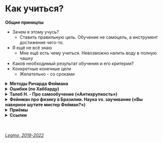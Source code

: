 <h1>Как учиться?</h1>

**Общие приницпы**
- Зачем я этому учусь?
    - Ставить правильную цель. Обучение не самоцель, а инструмент достижения чего-то. 
- Я ещё не всё знаю
    - Мне ещё есть чему учиться. Невозможно налить воду в полную чашку
- Каков необходимый результат обучения и его критерии?
- Конкретные конечные цели
    - Желательно - со сроками


[//]: # (Методы Ричарда Феймана)
<details><summary><b>Методы Ричарда Феймана</b></summary><p>

---

**1. Объяснить ребенку**

Взять лист бумаги и объяснить в письменной форме все, что вы пытаетесь выучить, как если бы вы разговаривали с не особо одаренным 8-летним ребенком.

"Когда вы пишете идею от начала до конца на простом языке, понятном ребенку (совет: используйте только самые распространенные слова), вы заставляете себя понимать концепцию на более глубоком уровне и упрощаете отношения и связи между идеями. Если Вы боретесь, у вас есть четкое понимание того, где у вас есть некоторые пробелы. Это напряжение хорошо, оно предвещает возможность учиться "

"Если ты не можешь объяснить что-то пятикласнику - ты не до конца понимаешь предмет"

**2. Возвращаться к сложному и непонятному**

Каждый раз, когда что-то становится сложным или неясным - это признак того, что вам нужно снова изучить данный раздел. И снова выписать "для ребёнка".

**3. Пересматривать и упрощать**

На этом этапе у вас должны быть исчерпывающие заметки, которые передают все, что вы пытаетесь выучить, на своем урезанном языке. Все, что осталось сделать, это просмотреть и закрепить эти знания. 

Прочитайте их вслух. Если объяснение недостаточно простое или звучит запутанно - это хороший признак того, что ваше понимание данной области ещё требует работы.

**Ссылки:**
- [A Nobel Prize Winner's 3-Step Plan to Mastering Any Subject (en)](https://www.inc.com/jessica-stillman/a-nobel-prize-winners-3-step-plan-to-master-any-subject.html)

<br></p>
</details>

[//]: # (Ошибки по Хаббарду)
<details><summary><b>Ошибки (по Хаббарду)</b></summary><p>  

---

**1. Отсутствие массы**

Избегать ситуации: читаю абстрактное описание, не обладая реальным опытом применения. Например - читаю подробное описание панели управления самолётом, не разу не видив её в глаза и не поработав с ней руками.

**2. Слишком крутой градиент** 

Избегать "перескакивания через ступени". Ещё не до конца освоил/понял прошлое, а уже перешёл к следующему. Уметь понимать - какой шаг был пропущен, и вернуться к нему

**3. Непонятое слово**

Слово, которое вообще не понял, или думал что понял, но это не так. Встретил на странице непонятное слово - сразу остановись, и разберись, что оно значит. Только потом читай дальше. 

Предполагается, что "непонятое слово" - причина того ситуации "прочёл страницу и не могу вспомнить о чём она". Или "засыпания над учебником".

**Ссылки**
- [YouTube - Как научиться учиться (Хаббард)](https://www.youtube.com/watch?v=_nh9ZMbwx34)

<br></p>
</details>

[//]: # (Талеб Н. - Про самообучение. «Антихрупкость»)
<details><summary><b>Талеб Н. - Про самообучение («Антихрупкость»)</b></summary><p>  

---
Талеб Н. «Антихрупкость»

Я – чистой воды самоучка, несмотря на все мои ученые звания.

Моего отца в Ливане знали как «Умного Ученика Ученика Умного» – это игра слов: по-арабски «умный ученик» (или ученый) – талеб нагиб, а моего отца звали Нагиб Талеб. Под таким заголовком вышла когда-то статья о том, что отец получил высший балл на выпускных экзаменах в ливанской школе. Он был лучшим выпускником страны, так что в 2002 году, когда отец скончался, главная газета Ливана поместила на первой полосе статью с той самой игрой слов: «Умного Ученика Ученика Умного больше нет». При этом отец в юные годы натерпелся всякого, потому что посещал элитную иезуитскую школу. Миссия иезуитов – поставлять государству высших чиновников, поэтому учеников отсеивали в конце каждого школьного года. Иезуиты преуспели в своих начинаниях: вдобавок к лучшим оценкам по системе французского бакалавриата в мире (невзирая на войну) их школа лидировала и по числу исключенных учеников. Кроме того, иезуиты лишали школьников свободного времени, так что многие из них уходили из школы сами. Вы легко догадаетесь, что отец – лучший выпускник страны – излечил меня от желания учиться в школе. Сам он не переоценивал школьное образование и потому не отдал меня иезуитам – не хотел, чтобы я испытал то же, что и он. В любом случае я должен был реализовать себя где-то еще.

Наблюдая за отцом, я сделал вывод, что у лучших выпускников и «умных учеников» есть большой недостаток: умный ученик способен понять далеко не все. В комплекте с этим званием идет и некая слепота. Эта мысль изводила меня, пока я не стал работать трейдером. В основном моя работа сводилась к тому, что я сидел и ждал, когда что-нибудь произойдет, – примерно как завсегдатаи баров или мафиози «на подхвате». Я понял тогда, что именно отличает тех, кто может нормально общаться с другими людьми, подолгу ничего не делая и наслаждаясь неопределенностью. Трейдером может работать человек, который способен быть на подхвате, а прилежные ученики не умеют быть на подхвате: им нужно четко определить задачу.

Когда мне было десять лет, я осознал, что хорошие оценки ценятся скорее в школе, чем вне школы, потому что чреваты побочными эффектами. С ними связана своего рода интеллектуальная жертва. Отец и сам намекал мне на «проблему хороших оценок»: человек из его класса, учившийся хуже всех (по иронии судьбы это был отец моего сокурсника из Уортона) стал торговцем и преуспел больше, чем все остальные ученики (у него была огромная яхта с его инициалами на борту); другой соученик отца сорвал куш, покупая лес в Африке, удалился от дел, когда ему не было и сорока, сделался историком-любителем (специалистом по истории Средиземноморья) и политиком. В каком-то смысле отец не ценил свое образование, в отличие от культуры и денег, – и подталкивал меня в этом направлении (сначала я занялся культурой). Его очаровывали бизнесмены и эрудиты, статус которых не зависел от их дипломов.

Я хотел добиться успеха на фондовом рынке. Поэтому я старался стать тем, чем должен быть умный антиученик: самоучкой – или человеком знания в сравнении со школьниками, которых на ливанском диалекте зовут «поглотителями», потому что они «поглощают школьную программу» и знают только то, что написано в учебниках. Я понимал: крут вовсе не диплом, свидетельствующий о прохождении официальной программы бакалавриата, которую так или иначе знал каждый, несмотря на большое расхождение в оценках; круто то, что лежит за пределами этой программы.

В структурированной среде одни могут быть успешнее других, и школы практикуют предвзятый подход и отдают предпочтение тем, кто показывает лучшие результаты именно в такой среде, причем, как это бывает при конкуренции, за счет успехов вне этой среды. Хотя тогда я не тренировался в спортзале, мои представления о знаниях были следующими. Люди, которые качают мышцы при помощи современных дорогих тренажеров, поднимают очень большие тяжести, ставят рекорды и развивают эффектно выглядящие мускулы, но не могут поднять камень, – их побьют в первой же уличной драке те, кто тренировался в менее оранжерейных условиях. Сила таких людей зависит от контекста и исчезает за пределами лудических – тщательно структурированных – построений. На самом деле их сила, как это бывает у сверхспециализированных атлетов, – это скорее уродство. Я полагал, что то же самое можно сказать о человеке, которого считают успешным, потому что он пытается получить хорошие оценки по ограниченному числу предметов, а не просто следовать за своим любопытством. Заговорите с ним о том, чего он не учил; он придет в смятение, потеряет уверенность в себе и в конце концов замолчит. (Корпоративных управленцев отбирают с учетом способности сидеть на унылых собраниях, а этих людей отбирают за то, что они способны сосредоточиться на скучном материале.) Я спорил со многими экономистами, утверждавшими, что они изучают риск и вероятность: как только ты выводишь их за пределы узкого круга понятий, оставаясь при этом внутри теории вероятностей, они приходят в уныние, точно как спортзальная крыса перед гангстером-убийцей.

Впрочем, я не был совсем уж самоучкой, так как дипломы у меня есть; скорее, я был самоучкой по стратегии штанги, потому что в школе учил ровно столько, сколько нужно было для экзаменов. Иногда я учил чуть больше – и очень редко попадал в беду, когда учил меньше. Зато я жадно читал, причем что попало: сначала меня интересовали гуманитарные науки, позднее – математика и наука, сейчас – история. Все это – за пределами школьной программы, так сказать, вдали от спортзалов и тренажеров. Я выяснил, что книги, которые выбираю я сам, всегда читаются интереснее и запоминаются лучше – ведь я отбирал их, ориентируясь на свое любопытство. Еще у меня было преимущество – позднее его стали считать болезнью и нарекли синдромом дефицита внимания и гиперактивности (СДВГ): я познавал мир, используя в качестве источника энергии свои естественные импульсы. Наибольшую отдачу приносило мне то, что давалось без всякого труда. Как только книга или тема прискучивали, я тут же переходил к другой книге и другой теме вместо того, чтобы перестать читать вовсе, – когда вы ограничены требованиями школы и вам становится скучно, вы скорее откажетесь от книг и станете бездельничать, а то и удерете с уроков, потому что вам от них ни жарко ни холодно. Хитрость в том, что скука ассоциируется с конкретной книгой, а не с чтением как таковым. Так я поглощал страницу за страницей. Говоря метафорами, я находил золото, не прикладывая к тому никаких усилий, рационально, но бесцельно изучая библиотеку методом проб и ошибок. Речь идет об опциональности: ни на чем нельзя зацикливаться, следует отклоняться от курса, когда это необходимо, и сохранять свободу и гибкость. Пробы и ошибки – это и есть свобода.

(Признаюсь, я и сейчас пользуюсь этим методом. Избегать скуки – это единственный приемлемый для меня образ действия. Иначе жизнь теряет всякий смысл.)

Библиотека родителей была самой большой в Бейруте, так что передо мной открывались широчайшие возможности. Разница между тем, что стояло на ее полках, и тем, что требовали изучать в школе, была огромна; так я осознал, что школа – это заговор, цель которого – лишить нас возможности стать эрудитами. Для этого нам навязывают книги крохотного числа авторов. Когда мне было 13 лет, я стал вести журнал, где отмечал потраченные на чтение часы – от 30 до 60 в неделю; именно столько времени я отдавал книгам долгое время. Я читал Достоевского, Тургенева, Чехова, епископа Боссюэ, Стендаля, Данте, Пруста, Борхеса, Кальвино, Селина, Шульца, Цвейга (не понравилось), Генри Миллера, Макса Брода, Кафку, Ионеско, сюрреалистов, Фолкнера, Мальро (и прочих искателей приключений вроде Конрада и Мелвилла; первой книгой на английском был «Моби Дик»), а также других подобных писателей, многие из которых ныне забыты, и еще Гегеля, Шопенгауэра, Ницше, Маркса, Ясперса, Гуссерля, Леви-Стросса, Левинаса, Шолема, Беньямина и иных философов, притягивавших меня потому, что их не включали в школьную программу. При этом я умудрился не прочесть ни строчки авторов, читать которых требовали в школе; до сего дня я незнаком с книгами Расина, Корнеля и других зануд. Одним летом я решил прочесть двадцать романов Золя за двадцать дней, по роману в день, и добился цели, хотя далась она мне нелегко. Войдя в подпольную антиправительственную группировку, я решил углубиться в марксизм и опосредованно узнал почти все о Гегеле, в основном благодаря Александру Кожеву.

Когда мне было 18 лет и я принял решение уехать в США, я повторил марафонское упражнение: купив несколько сотен книг на английском (таких разных авторов, как Троллоп, Бёрк, Маколей, Гиббон, а также Анаис Нин и других модных писателей de scandale[78]), я стал прогуливать уроки и читал, как раньше, по 30–60 часов в неделю.

В школе я осознал, что когда требуется написать сочинение богатым литературным языком (не уклоняясь от заданной темы) и сохранить при этом связность изложения, не важно, о чем именно ты пишешь: проверяющие обращают внимание на стиль и точность словоупотребления. Местные газеты печатали мои тексты, еще когда я был подростком, и отец дал мне полную свободу действий, поставив одно условие: «Не провались на экзаменах». Это была штанга: подстрахуйся в школе, читай в свое удовольствие – и не ожидай от школы вообще ничего. Позднее, когда меня арестовали за нападение на полицейского во время студенческого бунта, отец сделал вид, что я его напугал, и позволил мне идти своим путем. Когда мне было за двадцать и я достиг такой стадии развития, как «к-черту-деньги» (что в те времена случалось реже, чем сегодня, несмотря на войну, бушевавшую на моей родине), отец ставил себе в заслугу то, что позволил мне сделаться широко образованным самоучкой – такой тип образования отличался от ограниченных знаний, имевшихся у него и ему подобных.

Когда в Уортонской школе бизнеса я понял, что хочу стать профессионалом в области теории вероятностей и редких событий, мной всецело завладели понятия «вероятность» и «случайность». Я чуял какие-то изъяны в статистических теориях, а профессор не мог нам объяснить, в чем дело, и с ходу отвергал подобные вопросы; самым интересным было, наоборот, то, что отвергал профессор. Я осознал, что где-то тут таится обман, что вероятности очень редких событий, описываемых концепцией «шести сигм», рассчитываются неправильно, что методов для предсказания таких событий у нас нет. Но тогда я не умел объяснить то, что понимал интуитивно, и меня начали унижать люди, обожающие жонглировать сложными математическими формулами. Я видел перед собой границы теории вероятностей, видел ясно и четко, но не мог найти слов, чтобы их объяснить. Поэтому я пошел в книжный магазин и заказал (Интернета тогда не было) почти все книги, в названиях которых имелись слова «вероятность» или «стохастический». Два года подряд я не читал ни учебников, ни газет, ни художественной литературы – ничего, кроме книг по теории вероятностей. Я читал их в постели, переходя к следующему тому, когда мне становилось скучно или я не схватывал чего-то на лету. Я продолжал заказывать книги, потому что всем сердцем хотел углубиться в проблему малых вероятностей. Я постигал материал легко. Это была лучшая моя инвестиция – в итоге я изучил то, в чем теперь разбираюсь лучше всего. Пять лет спустя я занялся вероятностями вплотную и теперь профессионально изучаю различные аспекты маловероятных событий. Если бы я изучал предмет так, как его преподавали в Уортоне, у меня были бы промыты мозги – и я считал бы, что с неопределенностью мы сталкиваемся в казино, не более. Есть такая штука, как математика не для дураков: поставь проблему, и лишь потом выясни, какие формулы ее описывают (точно так же надо учить языки). Это гораздо лучше, чем изучать теоремы и искусственные примеры в вакууме, а потом менять реальность, чтобы она стала похожей на примеры из учебника.

 1980-х годах я обедал со знаменитым биржевым спекулянтом, очень успешным человеком. Он пробормотал между делом фразу, которая попала в яблочко: «Большую часть того, что знают другие люди, и знать не стоит».

До сих пор я уверен в том, что сокровища – те, что необходимы профессионалу, – можно отыскать лишь в книгах, которые не изучают в школе и университете, более того, в книгах, которые там даже не упоминают. Главное при выборе книг – держать нос по ветру собственного любопытства: то, что я учил в школе, я забыл; то, что я читал по своей воле, я помню до сих пор.
 
 PS: вообще в книге «Антихрупкость» много полезного про обучение, знания и разницу между тем что "вроде бы надо знать" и "действительно надо знать"
 
<br></p>
</details>

[//]: # (Фейнман про физику в Бразилии. Наука vs. заучивание)
<details><summary><b>Фейнман про физику в Бразилии. Наука vs. заучивание («Вы наверное шутите мистер Фейман?»)</b></summary><p> 

Я обнаружил кое-что еще, - продолжал я. - Hаугад листая страницы и останавливаясь в любом произвольно выбранном месте, я могу показать вам, почему это не наука, а заучивание во всех случаях, без исключения. Я рискну прямо сейчас, в этой аудитории перелистать страницы, остановиться в произвольном месте, прочитать и показать вам.

Так я и сделал. Тррррр-ап - мой палец остановился на какой-то странице, и я начал читать: "Триболюминесценция. Триболюминесценция - это излучение света раздробленными кристаллами...".

Я сказал: "Вот, пожалуйста. Есть здесь наука? Hет! Здесь есть только толкование одного слова при помощи других слов. Здесь ни слова не сказано о природе: какие кристаллы испускают свет, если их раздробить? Почему они испускают свет? Вы можете представить, чтобы хоть один студент пошел домой и попробовал это проверить? Они не могут. Hо если бы вместо этого вы написали: "Если взять кусок сахара и в темноте расколоть его щипцами, вы увидите голубоватую вспышку. То же самое происходит и с некоторыми другими кристаллами. Hикто не знает, почему. Это явление называется триболюминесценцией. Тогда кто-нибудь проделал бы это дома, и это было бы изучением природы". Я использовал для доказательства этот пример, но мог взять и любой другой, - вся книга была такая.

<br></p>
</details>

[//]: # (Приёмы)
<details><summary><b>Приёмы</b></summary><p>  

---

  - дочитав статью пересказать её своими словами. Можно вслух. В идеале - записать, так чтоб понял восьмилетний ребёнок
  - стараться делать *краткий* конспект - как шпарглака для публичного выступления. Как можно короче, только важные тезисы. Чтоб можно было охватить одним взглядом.
  - на первом этапе - просто постараться набрать как можно больше разной информации, чтоб сложить "общее поле понимания". Прочитать несколько вводных книг, статей... Нормально, что многое будет непонятно. Вначале - просто набираем общий объём. Потом структурируем его, начинаем устанавливать связи, формулировать определения... Перечитываем и создаём в голове структуру предмета.
  - использовать разные источники - книги разных авторов, разные веинары и т.д.
  - выстраивать кругозор вокруг проекта. Если учите английскую грамматику, читайте комиксы, слушайте подкасты об истории языка, сходите на лекцию по лингвистике. 
  - оганизовать рабочее место - например, хорошо чтоб вокруг были "зацепки" мотивирующие на обучение (фотографии, цитаты и т.д.)
  - эксеприментировать с разыми сметодами записи информции - таблицы, наброски-скетчи, беспорядочные пометки с картинками, упорядоченные структуру (типа Wiki)...
  - ставить минимальные цели, без глобализма
  - если пропускаете — не бросайте
  - планируйте окончание и награду. Всегда обозначайте, когда именно — до минуты — вы закончите. Награда должна приносить простое удовольствие. Нельзя награждать себя чем-то полезным и ответственным: я час учил английский, а теперь награжу себя интервальной пробежкой — сорветесь через пару дней. Отдых должен расслаблять.
  - Сообщетсво. Хорошо, если есть другие люди, сообщество единомышленников - чат, форму, встречи...
  - Баланс когнитивной нагрузки. С одной стороны, должно быть достаточно тяжело, чтобы не застрять на одном уровне. С другой — перегрузка снижает мотивацию и может сорвать весь процесс. Найдите свой баланс, подходящий вашему расписанию и среде обучения.
  - Документируйте процесс обучения - тогда проще сравнивать текущий уровень с прошлым
  - Составляйте план обучения
  
**Советы от Дмитрия Кузюбердина (IT=Kamasutra)**
- Учиться сложно. 
  - Ничего не получится, если тебе это не нравится
  - Марафон
  - Нужна стабильность и дисциплина
- Учиться не менее 30 часов в неделю.
  - Это время надо фиксировать.
  - При таком подходе через 2,5-3 года ты сможешь трудоустроиться (2500 - 3000 часов, при обучении js-frontend разработчкиа «с нуля»)
  - Это при начальных данных
    - уверенный пользователь ПК — знает что такое операционная система, сервис, двухфакторная авторизация, пользуется соц. сетями
    - есть базовый английский, на уровне твёрдой школьной тройки
  - Следить за состоянием организма. Сильно устал — сделай перерыв
- Хвалить за каждую проделанную работу
  - Буквально! Хвалить себя за каждый сделанный малый шаг
- Фиксировать время, потраченное на обучение — количество часов
  - помогает от прокрастинации
  - помогает понять где я нахожусь и как быстро двигаюсь
  - помогает отследить торможения и т.д.
  - погрешность не страшна — лучше записать не очень точно, чем никак
  - Стараться учиться равномерно. Не пытаться «нагнать». Если неделю занимался мало — фиксирую, анализирую это, и следующую пытаюсь заниматься нормально. Но не нагонять — выгорание и т.д.
- Метод помидора
  - 15-30 минут концентрируемся на задаче. Ни на что больше не отвлекаемся.
  - Это так же облегчает подсчёт времени — сколько «помидоров» я за сегодня сделал
- Обязательно чередовать активности
  - полчаса смотрю видео и конспектирую
  - полчаса пишу код
  - Если в коде стопор, не получается — ни в коем случае не тратить на него ещё полчаса! Переключиться на другой тип активности.
  - Если проблема тормозит — переключайся.
  - В крайнем случае, если не хочешь/не можешь переключиться с этой задачи — найти другую формулировку задачи в другом источнике. Или создать пустой проект и решить её изолированно в упрощенном варианте «с нуля»... 
- Прогресс идёт медленно — это нормально.
  - Это суть современного программирования
  - Программист — не количество строк. Это способность решать проблемы
  - Принять этот факт, радоваться ему
- Учись гуглить
  - Почитай статьи «как правильно гуглить»
  - Не можешь всё запомнить и постоянно лезешь в Гугл — это нормально
  - гугли на английском
- Отдыхай
  - нужно расставлять приоритеты, анализировать, рефлексировать - почему нужен отдых
  - Если в жизни такой период — подкорректируй нагрузку
- Остановки запрещены
  - Всегда надо двигаться
  - Но темп можно корректировать
  - На худой конец - каждый день повторяй свои конспекты
- Все определения проговаривай вслух, как можно чаще
  - Чистая функция это...
  - React-компонент это...
- Оставлять задачи на потом, но потом обязательно возвращаться
  - фиксировать не понятные проблемы, чтоб потом к ним вернуться
  - следить, чтоб такие «отложенные задачи» не копились — потеряешь фундамент
  - вернулся, снова не понял — отложил
- Помогай другим
  - Стал ли ты лучше, чем я был месяц назад? Смог бы я ему помочь?
  - И это очень поможет тебе самому
- Разговаривай о программировании - ищи круг общения

- Видео от Дмитрия
  - [14 советов новичкам в программировании](https://youtu.be/iVoy58oe2XQ)
  - [Как стать программистом за 1 год с нуля даже домохозяйке](https://youtu.be/S7xq9x8i47k)
  - [Как стать программистом за 1 месяц? Никак?](https://youtu.be/__B3kJ8YhSw)
  - [Не спешите ПЛАТНО переучиваться на программиста](https://youtu.be/IY1m5fOlC-E)
  - [Как стать программистом! 3 бесплатных крутых шага! (JavaScript, Front-end)](https://youtu.be/hFOZYaVHD6A)
    
    <br></p>
</details>

[//]: # (Ссылки)
<details><summary><b>Ссылки</b></summary><p>  

- [Процесс изучения](https://rakh.im/learning/)
- [A Nobel Prize Winner's 3-Step Plan to Mastering Any Subject (en)](https://www.inc.com/jessica-stillman/a-nobel-prize-winners-3-step-plan-to-master-any-subject.html)
- [YouTue. Мокевнин - Как эффективно обучаться программированию](https://www.youtube.com/watch?v=AgR-vFn094Y)
- [Как правильно заниматься самообразованием](https://knife.media/club/self-directed-learning/)
- [Самообразование: с чего начать и как не бросить](https://knife.media/self-education/)
- [Мокевнин К - Как эффективно читать профессиональную литературу ](https://ru.hexlet.io/blog/posts/how-to-read-books)
- [Мокевнин К - Ловушки обучения](https://ru.hexlet.io/blog/posts/traps-learning)
- [Чем отличается junior от middle? а Senior?](https://toster.ru/q/124171)
- [Шкала уровней компетентности, краткий обзор](https://olegmatveev.livejournal.com/929544.html)
- [YouTube - Как научиться учиться (Хаббард)](https://www.youtube.com/watch?v=_nh9ZMbwx34)
- [Про миллиардеров, родившихся в нищих семьях](https://finparty.ru/opinions/66496/)
- [Про метакомпетенции и способность менять сферу деятельности](https://knife.media/skills-for-the-future/)
- [YouTue. Курпатов - "Усилие воли" и полезные привычки: можно ли перехитрить свой мозг?](https://youtu.be/6u1f9lwLFKU)
- [Coursera.org - Научитесь учиться. Бесплатный курс (en)](https://www.coursera.org/learn/learning-how-to-learn)
- [Tim Urban - Почему прокрастинаторы прокрастинируют (откладывают дела «на потом») и как побороть прокрастинацию](https://habr.com/ru/post/298192/)
- [Tim Urban - Часть 1. Почему прокрастинаторы прокрастинируют (откладывают дела «на потом») и как побороть прокрастинацию](https://habr.com/ru/post/298192/)
- [Tim Urban - Часть 2. Матрица прокрастинации (откладывания дел «на потом»)](https://habr.com/ru/post/303140/)
- [Knife — Что такое «четвертая промышленная революция» и как она повлияет на нашу работу](https://knife.media/the-fourth-industrial-revolution/)
- [YouTube. Шульман Е — Как выбрать эксперта](https://youtu.be/tzcbUuz5vy0?t=1221)

<br></p>
</details>

<br> 
<br> 

*[Legmo, 2019-2022](https://github.com/Legmo/notes/)*